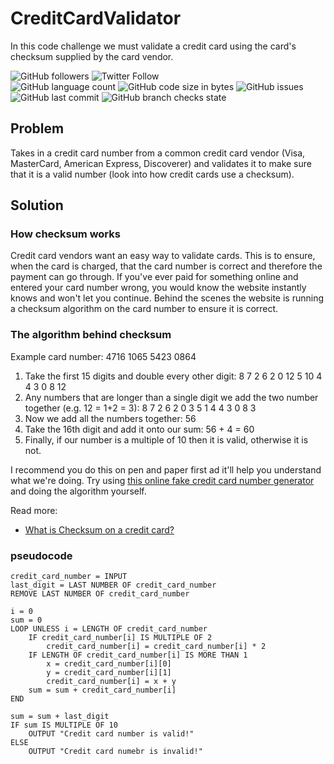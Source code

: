 # CreditCardValidator
In this code challenge we must validate a credit card using the card's checksum supplied by the card vendor.

![GitHub followers](https://img.shields.io/github/followers/hrszpuk?style=social)
![Twitter Follow](https://img.shields.io/twitter/follow/hrszpuk?style=social)
<br>
![GitHub language count](https://img.shields.io/github/languages/count/CodingChallengesBooklet/CreditCardValidator?style=for-the-badge)
![GitHub code size in bytes](https://img.shields.io/github/languages/code-size/CodingChallengesBooklet/CreditCardValidator?style=for-the-badge)
![GitHub issues](https://img.shields.io/github/issues/CodingChallengesBooklet/CreditCardValidator?style=for-the-badge)
![GitHub last commit](https://img.shields.io/github/last-commit/CodingChallengesBooklet/CreditCardValidator?style=for-the-badge)
![GitHub branch checks state](https://img.shields.io/github/checks-status/CodingChallengesBooklet/CreditCardValidator/main?style=for-the-badge)

## Problem
Takes in a credit card number from a common credit card vendor (Visa, MasterCard, American Express, Discoverer) and validates it to make sure that it is a valid number (look into how credit cards use a checksum).

## Solution

### How checksum works
Credit card vendors want an easy way to validate cards. This is to ensure, when the card is charged, that the card number is correct and therefore the payment can go through. If you've ever paid for something online and entered your card number wrong, you would know the website instantly knows and won't let you continue. Behind the scenes the website is running a checksum algorithm on the card number to ensure it is correct.

### The algorithm behind checksum
Example card number: 4716 1065 5423 0864

1. Take the first 15 digits and double every other digit: 8 7 2 6 2 0 12 5 10 4 4 3 0 8 12 
2. Any numbers that are longer than a single digit we add the two number together (e.g. 12 = 1+2 = 3): 8 7 2 6 2 0 3 5 1 4 4 3 0 8 3
3. Now we add all the numbers together: 56
4. Take the 16th digit and add it onto our sum: 56 + 4 = 60
5. Finally, if our number is a multiple of 10 then it is valid, otherwise it is not.

I recommend you do this on pen and paper first ad it'll help you understand what we're doing.
Try using [this online fake credit card number generator](https://www.creditcardvalidator.org/generator) and doing the algorithm yourself.

Read more:
- [What is Checksum on a credit card?](https://www.sapling.com/7966257/checksum-credit-card)

### pseudocode 
```
credit_card_number = INPUT
last_digit = LAST NUMBER OF credit_card_number
REMOVE LAST NUMBER OF credit_card_number

i = 0
sum = 0
LOOP UNLESS i = LENGTH OF credit_card_number
    IF credit_card_number[i] IS MULTIPLE OF 2
        credit_card_number[i] = credit_card_number[i] * 2
    IF LENGTH OF credit_card_number[i] IS MORE THAN 1
        x = credit_card_number[i][0]
        y = credit_card_number[i][1]
        credit_card_number[i] = x + y
    sum = sum + credit_card_number[i]
END

sum = sum + last_digit
IF sum IS MULTIPLE OF 10
    OUTPUT "Credit card number is valid!"
ELSE
    OUTPUT "Credit card numebr is invalid!"
```
